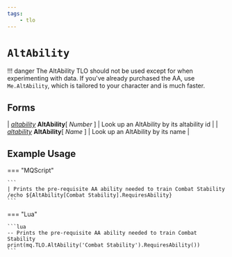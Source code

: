 ```yaml
---
tags:
    - tlo
---
```

# `AltAbility`

!!! danger
    The AltAbility TLO should not be used except for when experimenting  with data. If you've already purchased the AA, use `Me.AltAbility`, which is tailored to your character and is much faster.

## Forms

| [_altability_](../data-types/datatype-altability.md) **AltAbility**[ _Number_ ] | Look up an AltAbility by its altability id |
| [_altability_](../data-types/datatype-altability.md) **AltAbility**[ _Name_ ] | Look up an AltAbility by its name |


## Example Usage

=== "MQScript"

    ```
    | Prints the pre-requisite AA ability needed to train Combat Stability
    /echo ${AltAbility[Combat Stability].RequiresAbility}
    ```

=== "Lua"

    ```lua
    -- Prints the pre-requisite AA ability needed to train Combat Stability
    print(mq.TLO.AltAbility('Combat Stability').RequiresAbility())
    ```
